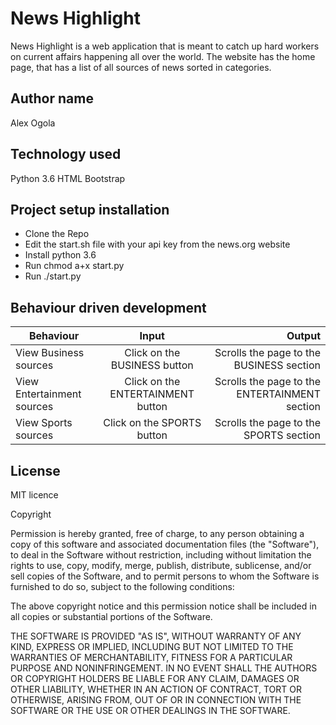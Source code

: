 # News Highlight

News Highlight is a web application that is meant to catch up hard workers on current affairs happening all over the world. The website has the home page, that has a list of all sources of news sorted in categories.


## Author name

Alex Ogola

## Technology used

Python 3.6
HTML
Bootstrap

## Project setup installation

- Clone the Repo
- Edit the start.sh file with your api key from the news.org website
- Install python 3.6
- Run chmod a+x start.py
- Run ./start.py

## Behaviour driven development
| Behaviour   |      Input     |  Output |
|----------|:-------------:|------:|
| View Business sources | Click on the BUSINESS button |   Scrolls the page to the BUSINESS section |
| View Entertainment sources | Click on the ENTERTAINMENT button |   Scrolls the page to the ENTERTAINMENT section |
| View Sports sources | Click on the SPORTS button |  Scrolls the page to the SPORTS section |


## License
MIT licence

Copyright <YEAR> <COPYRIGHT HOLDER>

Permission is hereby granted, free of charge, to any person obtaining a copy of this software and associated documentation files (the "Software"), to deal in the Software without restriction, including without limitation the rights to use, copy, modify, merge, publish, distribute, sublicense, and/or sell copies of the Software, and to permit persons to whom the Software is furnished to do so, subject to the following conditions:

The above copyright notice and this permission notice shall be included in all copies or substantial portions of the Software.

THE SOFTWARE IS PROVIDED "AS IS", WITHOUT WARRANTY OF ANY KIND, EXPRESS OR IMPLIED, INCLUDING BUT NOT LIMITED TO THE WARRANTIES OF MERCHANTABILITY, FITNESS FOR A PARTICULAR PURPOSE AND NONINFRINGEMENT. IN NO EVENT SHALL THE AUTHORS OR COPYRIGHT HOLDERS BE LIABLE FOR ANY CLAIM, DAMAGES OR OTHER LIABILITY, WHETHER IN AN ACTION OF CONTRACT, TORT OR OTHERWISE, ARISING FROM, OUT OF OR IN CONNECTION WITH THE SOFTWARE OR THE USE OR OTHER DEALINGS IN THE SOFTWARE.
